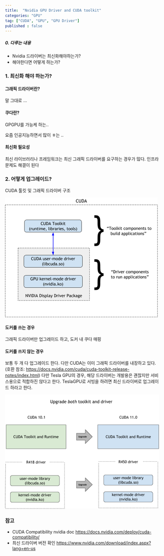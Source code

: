 ```yaml
---
title:  "Nvidia GPU Driver and CUDA toolkit"
categories: "GPU"
tag: ["CUDA", "GPU", "GPU Driver"]
published : false
---
```


##### 0. 다루는 내용
- Nvidia 드라이버는 최신화해야하는가?
- 해야한다면 어떻게 하는가?

### 1. 최신화 해야 하는가?

#### 그래픽 드라이버란?

말 그대로 ...

#### 쿠다란?

GPGPU를 가능케 하는..

요즘 인공지능하면서 많이 ㅎ는 ..

#### 최신화 필요성

최신 라이브러리나 프레임워크는 최신 그래픽 드라이버를 요구하는 경우가 많다.
인프라 문제도 해결이 된다


### 2. 어떻게 업그레이드?

CUDA 툴킷 및 그래픽 드라이버 구조

<img src="/images/CUDA-components.png">

#### 도커를 쓰는 경우

그래픽 드라이버만 업그레이드 하고, 도커 내 쿠다 매핑

#### 도커를 쓰지 않는 경우

보통 두 개 다 업그레이드 한다. 다만 CUDA는 이미 그래픽 드라이버를 내장하고 있다. (호환 참조: https://docs.nvidia.com/cuda/cuda-toolkit-release-notes/index.html) 다만 Tesla GPU의 경우, 해당 드라이버는 개발용은 괜찮지만 서비스용으로 적합하진 않다고 한다. TeslaGPU로 서빙을 하려면 최신 드라이버로 업그레이드 하라고 한다.


<img src="/images/forward-compatibility.png">

### 참고
- CUDA Compatibility nvidia doc https://docs.nvidia.com/deploy/cuda-compatibility/
- 최신 드라이버 버전 확인 https://www.nvidia.com/download/index.aspx?lang=en-us
